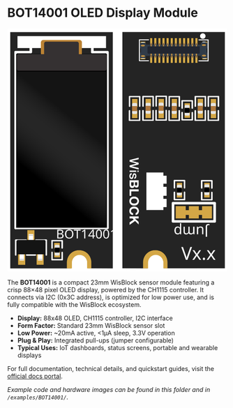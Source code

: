 # BOT14001 OLED Display Module

![BOT14001 Module](../../images/BOT14001/BOT14001.svg)

The **BOT14001** is a compact 23mm WisBlock sensor module featuring a crisp 88×48 pixel OLED display, powered by the CH1115 controller. It connects via I2C (0x3C address), is optimized for low power use, and is fully compatible with the WisBlock ecosystem.

- **Display:** 88x48 OLED, CH1115 controller, I2C interface
- **Form Factor:** Standard 23mm WisBlock sensor slot
- **Low Power:** ~20mA active, <1μA sleep, 3.3V operation
- **Plug & Play:** Integrated pull-ups (jumper configurable)
- **Typical Uses:** IoT dashboards, status screens, portable and wearable displays

For full documentation, technical details, and quickstart guides, visit the [official docs portal](https://docs.example.com/BOT14001).

_Example code and hardware images can be found in this folder and in `/examples/BOT14001/`._